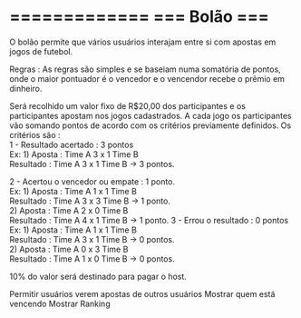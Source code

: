 =============
=== Bolão ===
=============

O bolão permite que vários usuários interajam entre si com apostas em jogos de futebol. 

Regras : As regras são simples e se baseiam numa somatória de pontos, onde o maior pontuador é o vencedor e o vencendor recebe o prêmio em dinheiro.

Será recolhido um valor fixo de R$20,00 dos participantes e os participantes apostam nos jogos cadastrados.
A cada jogo os participantes vão somando pontos de acordo com os critérios previamente definidos. 
Os critérios são :  
  1 - Resultado acertado : 3 pontos 	
        Ex: 1) Aposta :    Time A 3 x 1 Time B  	      
        Resultado : Time A 3 x 1 Time B ->  3 pontos.
  
  2 - Acertou o vencedor ou empate : 1 ponto.  	
        Ex: 1) Aposta :    Time A 1 x 1 Time B  	       
             Resultado : Time A 3 x 3 Time B ->  1 ponto. 	    
            2) Aposta :    Time A 2 x 0 Time B  	       
             Resultado : Time A 4 x 1 Time B ->  1 ponto. 
  3 - Errou o resultado : 0 pontos 
        Ex: 1) Aposta :    Time A 1 x 1 Time B  	       
              Resultado : Time A 3 x 1 Time B ->  0 pontos. 	    
            2) Aposta :    Time A 0 x 3 Time B  	       
              Resultado : Time A 1 x 0 Time B ->  0 pontos. 

10% do valor será destinado para pagar o host.  

Permitir usuários verem apostas de outros usuários
Mostrar quem está vencendo
Mostrar Ranking
